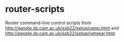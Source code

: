 # router-scripts
Router command-line control scripts from http://people.ds.cam.ac.uk/ssb22/setup/upnp.html and http://people.ds.cam.ac.uk/ssb22/setup/netgear.html
